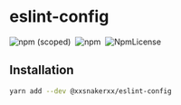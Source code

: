 # eslint-config

![npm (scoped)](https://img.shields.io/npm/v/@xxsnakerxx/eslint-config.svg)&nbsp;&nbsp;![npm](https://img.shields.io/npm/dt/@xxsnakerxx/eslint-config.svg)&nbsp;&nbsp;![NpmLicense](https://img.shields.io/npm/l/@xxsnakerxx/eslint-config.svg)

## Installation
```bash
yarn add --dev @xxsnakerxx/eslint-config
```